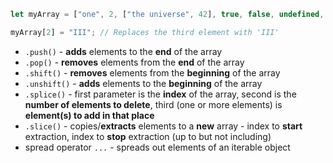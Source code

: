 ```js
let myArray = ["one", 2, ["the universe", 42], true, false, undefined, null];
```

```js
myArray[2] = "III"; // Replaces the third element with 'III'
```

- `.push()` - **adds** elements to the **end** of the array
- `.pop()` - **removes** elements from the **end** of the array
- `.shift()` - **removes** elements from the **beginning** of the array
- `.unshift()` - **adds** elements to the **beginning** of the array
- `.splice()` - first parameter is the **index** of the array, second is the **number of elements to delete**, third (one or more elements) is **element(s) to add in that place**
- `.slice()` - copies/**extracts** elements to a **new** array - index to **start** extraction, index to **stop** extraction (up to but not including)
- spread operator `...` - spreads out elements of an iterable object
